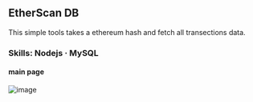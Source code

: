 ## EtherScan DB
This simple tools takes a ethereum hash and fetch all transections data.

### Skills: Nodejs · MySQL

#### main page
![image](https://github.com/muhammadabir64/muhammadabir64/assets/51321911/3cc12999-9e13-4b9b-b6d3-794fd0bb9723)
